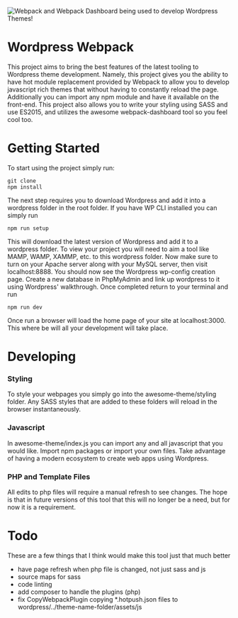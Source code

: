 ![Webpack and Webpack Dashboard being used to develop Wordpress Themes!](https://cloud.githubusercontent.com/assets/7104357/19415177/947d09fa-932d-11e6-8614-d1efe38333fc.png)
# Wordpress Webpack
This project aims to bring the best features of the latest tooling to Wordpress theme development. Namely, this project gives you the ability to have hot module replacement provided by Webpack to allow you to develop javascript rich themes that without having to constantly reload the page. Additionally you can import any npm module and have it available on the front-end. This project also allows you to write your styling using SASS and use ES2015, and utilizes the awesome webpack-dashboard tool so you feel cool too.

# Getting Started
To start using the project simply run:
```
git clone
npm install
```
The next step requires you to download Wordpress and add it into a wordpress folder in the root folder. If you have WP CLI installed you can simply run
```
npm run setup
```
This will download the latest version of Wordpress and add it to a wordpress folder. To view your project you will need to aim a tool like MAMP, WAMP, XAMMP, etc. to this wordpress folder. Now make sure to turn on your Apache server along with your MySQL server, then visit localhost:8888. You should now see the Wordpress wp-config creation page. Create a new database in PhpMyAdmin and link up wordpress to it using Wordpress' walkthrough. Once completed return to your terminal and run
```
npm run dev
```
Once run a browser will load the home page of your site at localhost:3000. This where be will all your development will take place.

# Developing
### Styling
To style your webpages you simply go into the awesome-theme/styling folder. Any SASS styles that are added to these folders will reload in the browser instantaneously.

### Javascript
In awesome-theme/index.js you can import any and all javascript that you would like. Import npm packages or import your own files. Take advantage of having a modern ecosystem to create web apps using Wordpress.

### PHP and Template Files
All edits to php files will require a manual refresh to see changes. The hope is that in future versions of this tool that this will no longer be a need, but for now it is a requirement.

# Todo
These are a few things that I think would make this tool just that much better
- have page refresh when php file is changed, not just sass and js
- source maps for sass
- code linting
- add composer to handle the plugins (php)
- fix CopyWebpackPlugin copying \*.hotpush.json files to wordpress/../theme-name-folder/assets/js
